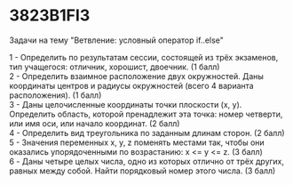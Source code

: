 # 3823B1FI3
Задачи на тему "Ветвление: условный оператор if..else"  
  
1 - Определить по результатам сессии, состоящей из трёх экзаменов, тип учащегося: отличник, хорошист, двоечник. (1 балл)  
2 - Определить взаимное расположение двух окружностей. Даны координаты центров и радиусы окружностей (всего 4 варианта расположения). (1 балл)  
3 - Даны целочисленные координаты точки плоскости (x, y). Определить область, которой пренадлежит эта точка: номер четверти, или имя оси, или начало координат. (2 балл)  
4 - Определить вид треугольника по заданным длинам сторон. (2 балл)  
5 - Значения переменных x, y, z поменять местами так, чтобы они оказались упорядоченными  по возрастанию: x <= y <= z. (3 балл)  
6 - Даны четыре целых числа, одно из которых отлично от трёх других, равных между собой. Найти порядковый номер этого числа. (3 балл)  
